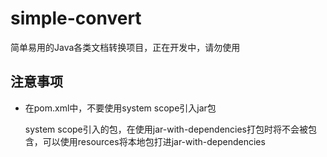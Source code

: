 # simple-convert
简单易用的Java各类文档转换项目，正在开发中，请勿使用

## 注意事项

* 在pom.xml中，不要使用system scope引入jar包

    system scope引入的包，在使用jar-with-dependencies打包时将不会被包含，可以使用resources将本地包打进jar-with-dependencies
    
    
